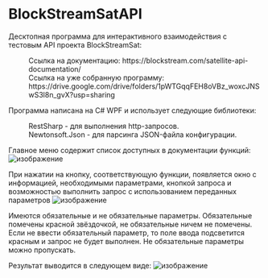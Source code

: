 # BlockStreamSatAPI

Десктопная программа для интерактивного взаимодействия с тестовым API проекта BlockStreamSat:
<dl>
    <dd>Ссылка на документацию: https://blockstream.com/satellite-api-documentation/</dd>
    <dd>Ссылка на уже собранную программу: https://drive.google.com/drive/folders/1pWTGqqFEH8oVBz_woxcJNSwS3l8n_gvX?usp=sharing</dd>
</dl>

Программа написана на C# WPF и использует следующие библиотеки:
<dl>
  <dd>RestSharp - для выполнения http-запросов.</dd>
  <dd>Newtonsoft.Json - для парсинга JSON-файла конфигурации.</dd>
</dl>


Главное меню содержит список доступных в документации функций:
  ![изображение](https://github.com/Skader-Cat/BlockStreamSat_IteractiveAPI/assets/65547922/8c82b271-b2bb-445e-b315-e24833171cf6)

При нажатии на кнопку, соответствующую функции, появляется окно с информацией, необходимыми параметрами, 
кнопкой запроса и возможностью выполнить запрос с использованием переданных параметров
![изображение](https://github.com/Skader-Cat/BlockStreamSat_IteractiveAPI/assets/65547922/b3784651-e5d6-43dd-9c15-76bd512c33b4)


Имеются обязательные и не обязательные параметры. Обязательные помечены красной звёздочкой, не обязательные ничем не помечены.
Если не ввести обязательный параметр, то поле ввода подсветится красным и запрос не будет выполнен. 
Не обязательные параметры можно пропускать.

Результат выводится в следующем виде:
![изображение](https://github.com/Skader-Cat/BlockStreamSat_IteractiveAPI/assets/65547922/a5c0dc78-91f8-4b64-b013-9aeeb86bbd49)


  
